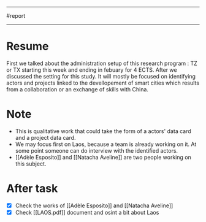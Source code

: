 ___
#report
___
# Resume 
First we talked about the administration setup of this research program : TZ or TX starting this week and ending in febuary for 4 ECTS. After we discussed the setting for this study. It will mostly be focused on identifying actors and projects linked to the devellopement of smart cities which results from a collaboration or an exchange of skills with China. 

# Note 
- This is qualitative work that could take the form of a actors' data card and a project data card.
- We may focus first on Laos, because a team is already working on it. At some point someone can do interview with the identified actors. 
- [[Adèle Esposito]] and [[Natacha Aveline]] are two people working on this subject.

# After task
- [X] Check the works of [[Adèle Esposito]] and [[Natacha Aveline]]
- [x] Check  [[LAOS.pdf]] document and osint a bit about Laos

